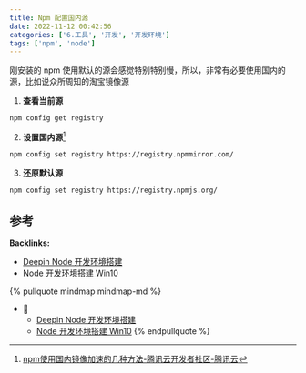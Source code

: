 ```yaml
---
title: Npm 配置国内源
date: 2022-11-12 00:42:56
categories: ['6.工具', '开发', '开发环境']
tags: ['npm', 'node']
---
```


刚安装的 npm 使用默认的源会感觉特别特别慢，所以，非常有必要使用国内的源，比如说众所周知的淘宝镜像源

1. **查看当前源**

```sh
npm config get registry
```

2. **设置国内源**[^1]

```sh
npm config set registry https://registry.npmmirror.com/
```

3. **还原默认源**
  
```sh
npm config set registry https://registry.npmjs.org/
```
  
  
## 参考

[^1]: [npm使用国内镜像加速的几种方法-腾讯云开发者社区-腾讯云](https://cloud.tencent.com/developer/article/1372949)

**Backlinks:**

- [Deepin Node 开发环境搭建](../bc518616254162513c0aac7de77d137853f3de88)
- [Node 开发环境搭建 Win10](../8ae045022243ef5d9908e342c7c63a7c1c8c7951)

{% pullquote mindmap mindmap-md %}
- 🔵
  - [Deepin Node 开发环境搭建](../bc518616254162513c0aac7de77d137853f3de88)
  - [Node 开发环境搭建 Win10](../8ae045022243ef5d9908e342c7c63a7c1c8c7951)
{% endpullquote %}